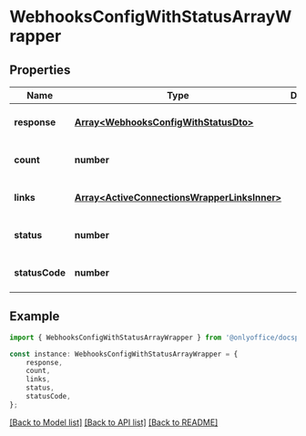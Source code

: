 # WebhooksConfigWithStatusArrayWrapper


## Properties

Name | Type | Description | Notes
------------ | ------------- | ------------- | -------------
**response** | [**Array&lt;WebhooksConfigWithStatusDto&gt;**](WebhooksConfigWithStatusDto.md) |  | [optional] [default to undefined]
**count** | **number** |  | [optional] [default to undefined]
**links** | [**Array&lt;ActiveConnectionsWrapperLinksInner&gt;**](ActiveConnectionsWrapperLinksInner.md) |  | [optional] [default to undefined]
**status** | **number** |  | [optional] [default to undefined]
**statusCode** | **number** |  | [optional] [default to undefined]

## Example

```typescript
import { WebhooksConfigWithStatusArrayWrapper } from '@onlyoffice/docspace-api-sdk';

const instance: WebhooksConfigWithStatusArrayWrapper = {
    response,
    count,
    links,
    status,
    statusCode,
};
```

[[Back to Model list]](../README.md#documentation-for-models) [[Back to API list]](../README.md#documentation-for-api-endpoints) [[Back to README]](../README.md)
